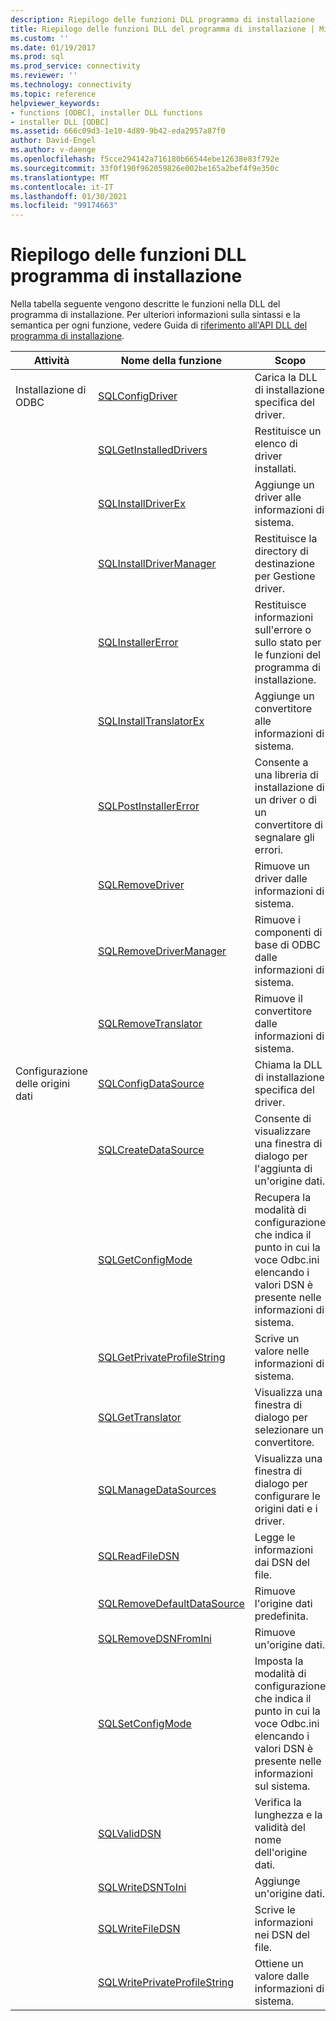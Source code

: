 ```yaml
---
description: Riepilogo delle funzioni DLL programma di installazione
title: Riepilogo delle funzioni DLL del programma di installazione | Microsoft Docs
ms.custom: ''
ms.date: 01/19/2017
ms.prod: sql
ms.prod_service: connectivity
ms.reviewer: ''
ms.technology: connectivity
ms.topic: reference
helpviewer_keywords:
- functions [ODBC], installer DLL functions
- installer DLL [ODBC]
ms.assetid: 666c09d3-1e10-4d89-9b42-eda2957a87f0
author: David-Engel
ms.author: v-daenge
ms.openlocfilehash: f5cce294142a716180b66544ebe12638e83f792e
ms.sourcegitcommit: 33f0f190f962059826e002be165a2bef4f9e350c
ms.translationtype: MT
ms.contentlocale: it-IT
ms.lasthandoff: 01/30/2021
ms.locfileid: "99174663"
---
```

# <a name="installer-dll-function-summary"></a>Riepilogo delle funzioni DLL programma di installazione
Nella tabella seguente vengono descritte le funzioni nella DLL del programma di installazione. Per ulteriori informazioni sulla sintassi e la semantica per ogni funzione, vedere Guida di [riferimento all'API DLL del programma di installazione](../../../odbc/reference/syntax/installer-dll-api-reference-function.md).  
  
|Attività|Nome della funzione|Scopo|  
|----------|-------------------|-------------|  
|Installazione di ODBC|[SQLConfigDriver](../../../odbc/reference/syntax/sqlconfigdriver-function.md)|Carica la DLL di installazione specifica del driver.|  
||[SQLGetInstalledDrivers](../../../odbc/reference/syntax/sqlgetinstalleddrivers-function.md)|Restituisce un elenco di driver installati.|  
||[SQLInstallDriverEx](../../../odbc/reference/syntax/sqlinstalldriverex-function.md)|Aggiunge un driver alle informazioni di sistema.|  
||[SQLInstallDriverManager](../../../odbc/reference/syntax/sqlinstalldrivermanager-function.md)|Restituisce la directory di destinazione per Gestione driver.|  
||[SQLInstallerError](../../../odbc/reference/syntax/sqlinstallererror-function.md)|Restituisce informazioni sull'errore o sullo stato per le funzioni del programma di installazione.|  
||[SQLInstallTranslatorEx](../../../odbc/reference/syntax/sqlinstalltranslatorex-function.md)|Aggiunge un convertitore alle informazioni di sistema.|  
||[SQLPostInstallerError](../../../odbc/reference/syntax/sqlpostinstallererror-function.md)|Consente a una libreria di installazione di un driver o di un convertitore di segnalare gli errori.|  
||[SQLRemoveDriver](../../../odbc/reference/syntax/sqlremovedriver-function.md)|Rimuove un driver dalle informazioni di sistema.|  
||[SQLRemoveDriverManager](../../../odbc/reference/syntax/sqlremovedrivermanager-function.md)|Rimuove i componenti di base di ODBC dalle informazioni di sistema.|  
||[SQLRemoveTranslator](../../../odbc/reference/syntax/sqlremovetranslator-function.md)|Rimuove il convertitore dalle informazioni di sistema.|  
|Configurazione delle origini dati|[SQLConfigDataSource](../../../odbc/reference/syntax/sqlconfigdatasource-function.md)|Chiama la DLL di installazione specifica del driver.|  
||[SQLCreateDataSource](../../../odbc/reference/syntax/sqlcreatedatasource-function.md)|Consente di visualizzare una finestra di dialogo per l'aggiunta di un'origine dati.|  
||[SQLGetConfigMode](../../../odbc/reference/syntax/sqlgetconfigmode-function.md)|Recupera la modalità di configurazione che indica il punto in cui la voce Odbc.ini elencando i valori DSN è presente nelle informazioni di sistema.|  
||[SQLGetPrivateProfileString](../../../odbc/reference/syntax/sqlgetprivateprofilestring-function.md)|Scrive un valore nelle informazioni di sistema.|  
||[SQLGetTranslator](../../../odbc/reference/syntax/sqlgettranslator-function.md)|Visualizza una finestra di dialogo per selezionare un convertitore.|  
||[SQLManageDataSources](../../../odbc/reference/syntax/sqlmanagedatasources.md)|Visualizza una finestra di dialogo per configurare le origini dati e i driver.|  
||[SQLReadFileDSN](../../../odbc/reference/syntax/sqlreadfiledsn-function.md)|Legge le informazioni dai DSN del file.|  
||[SQLRemoveDefaultDataSource](../../../odbc/reference/syntax/sqlremovedefaultdatasource-function.md)|Rimuove l'origine dati predefinita.|  
||[SQLRemoveDSNFromIni](../../../odbc/reference/syntax/sqlremovedsnfromini-function.md)|Rimuove un'origine dati.|  
||[SQLSetConfigMode](../../../odbc/reference/syntax/sqlsetconfigmode-function.md)|Imposta la modalità di configurazione che indica il punto in cui la voce Odbc.ini elencando i valori DSN è presente nelle informazioni sul sistema.|  
||[SQLValidDSN](../../../odbc/reference/syntax/sqlvaliddsn-function.md)|Verifica la lunghezza e la validità del nome dell'origine dati.|  
||[SQLWriteDSNToIni](../../../odbc/reference/syntax/sqlwritedsntoini-function.md)|Aggiunge un'origine dati.|  
||[SQLWriteFileDSN](../../../odbc/reference/syntax/sqlwritefiledsn-function.md)|Scrive le informazioni nei DSN del file.|  
||[SQLWritePrivateProfileString](../../../odbc/reference/syntax/sqlwriteprivateprofilestring-function.md)|Ottiene un valore dalle informazioni di sistema.|
